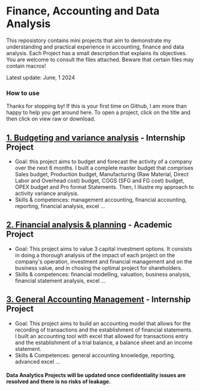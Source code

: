 # Finance, Accounting and Data Analysis 
This reposistory contains mini projects that aim to demonstrate my understanding and practical experience in accounting, finance and data analysis. Each Project has a small description that explains its objectives. You are welcome to consult the files attached. Beware that certain files may contain macros!

Latest update: June, 1 2024

### How to use
Thanks for stopping by! If this is your first time on Github, I am more than happy to help you get around here. To open a project, click on the title and then click on view raw or download.


## [1. Budgeting and variance analysis](https://github.com/eliediwa9/Financial-and-Data-Analysis/blob/4bd1030319769cd9bd183681e4bbab66dff704db/1.Maser%20budget%20and%20variance%20analysis.xlsx) - Internship Project
- Goal: this project aims to budget and forecast the activity of a company over the next 6 months. I built a complete master budget that comprises Sales budget, Production budget, Manufacturing (Raw Material, Direct Labor and Overhead cost) budget, COGS (SFG and FG cost) budget, OPEX budget and Pro format Statements. Then, I illustre my approach to activity variance analysis.
- Skills & competences: management accounting, financial accounting, reporting, financial analysis, excel ...


## [2. Financial analysis & planning](https://github.com/eliediwa9/Financial-and-Data-Analysis/blob/bdca449423640c96ad723cc8cc36ceaada3d6ee7/2.Financial%20planning%20%26%20analysis.xlsx) - Academic Project
- Goal:  This project aims to value 3 capital investment options. It consists in doing a thorough analysis of the impact of each project on the company's operation, investment and financial management and on the business value, and in chosing the optimal project for shareholders. 
- Skills & competences: financial modelling, valuation, business analysis, financial statement analysis, excel ...

## [3. General Accounting Management](https://github.com/eliediwa9/Financial-and-Data-Analysis/blob/c72f2b9541b3972c7cd89851c6296d2e7220befb/4.%20General%20Accounting%20Tool.xlsm) - Internship Project
- Goal: This project aims to build an accounting model that allows for the recording of transactions and the establishment of financial statements. I built an accounting tool with excel that allowed for transactions entry and the establishment of a trial balance, a balance sheet and an income statement.
- Skills & Competences: general accounting knowledge, reporting, advanced excel ...

#### Data Analytics Projects will be updated once confidentiality issues are resolved and there is no risks of leakage.
